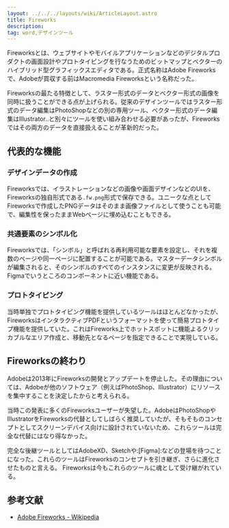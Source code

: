 ```yaml
---
layout: ../../../layouts/wiki/ArticleLayout.astro
title: Fireworks
description:
tag: word,デザインツール
---
```


Fireworksとは、ウェブサイトやモバイルアプリケーションなどのデジタルプロダクトの画面設計やプロトタイピングを行なうためのビットマップとベクターのハイブリッド型グラフィックスエディタである。正式名称はAdobe Fireworksで、Adobeが買収する前はMacromedia Fireworksという名称だった。

Fireworksの最たる特徴として、ラスター形式のデータとベクター形式の画像を同時に扱うことができる点が上げられる。従来のデザインツールではラスター形式のデータ編集はPhotoShopなどの別の専用ツール、ベクター形式のデータ編集はIllustrator..と別々にツールを使い組み合わせる必要があったが、Fireworksではその両方のデータを直接扱えることが革新的だった。

## 代表的な機能

### デザインデータの作成
Fireworksでは、イラストレーションなどの画像や画面デザインなどのUIを、Fireworksの独自形式である`.fw.png`形式で保存できる。ユニークな点としてFireworksで作成したPNGデータはそのまま画像ファイルとして使うことも可能で、編集性を保ったままWebページに埋め込むこともできる。

### 共通要素のシンボル化
Fireworksでは、「シンボル」と呼ばれる再利用可能な要素を設定し、それを複数のページや同一ページに配置することが可能である。マスターデータシンボルが編集されると、そのシンボルのすべてのインスタンスに変更が反映される。Figmaでいうところのコンポーネントに近い機能である。

### プロトタイピング

当時単独でプロトタイピング機能を提供しているツールはほとんどなかったが、FireworksはインタラクティブPDFというフォーマットを使って簡易プロトタイプ機能を提供していた。これはFireworks上でホットスポットに機能よるクリッカブルなエリア作成と、移動先となるページを指定できることで実現している。

## Fireworksの終わり

Adobeは2013年にFireworksの開発とアップデートを停止した。その理由については、Adobeが他のソフトウェア（例えばPhotoShop、Illustrator）にリソースを集中することを決定したからと考えられる。

当時この発表に多くのFireworksユーザーが失望した。AdobeはPhotoShopやIllustratorをFireworksの代替としてしばらく推奨していたが、そもそものコンセプトとしてスクリーンデバイス向けに設計されていないため、これらツールは完全な代替にはなり得なかった。

完全な後継ツールとしてはAdobeXD、Sketchや:[Figma]:などの登場を待つことになった。これらのツールはFireworksのコンセプトを引き継ぎ、さらに進化させたものと言える。
Fireworksは今もこれらのツールに魂として受け継がれている。


## 参考文献
- [Adobe Fireworks - Wikipedia](https://ja.wikipedia.org/wiki/Adobe_Fireworks)
